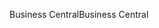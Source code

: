 <span data-ttu-id="71f50-101">Business Central</span><span class="sxs-lookup"><span data-stu-id="71f50-101">Business Central</span></span>
